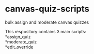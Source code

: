 # canvas-quiz-scripts
bulk assign and moderate canvas quizzes

This respository contains 3 main scripts:  
*assign_quiz  
*moderate_quiz  
*edit_override  
